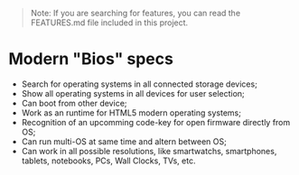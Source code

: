 > Note: If you are searching for features, you can read the FEATURES.md file included in this project.

# Modern "Bios" specs

- Search for operating systems in all connected storage devices;
- Show all operating systems in all devices for user selection;
- Can boot from other device;
- Work as an runtime for HTML5 modern operating systems;
- Recognition of an upcomming code-key for open firmware directly from OS;
- Can run multi-OS at same time and altern between OS;
- Can work in all possible resolutions, like smartwatchs, smartphones, tablets, notebooks, PCs, Wall Clocks, TVs, etc.